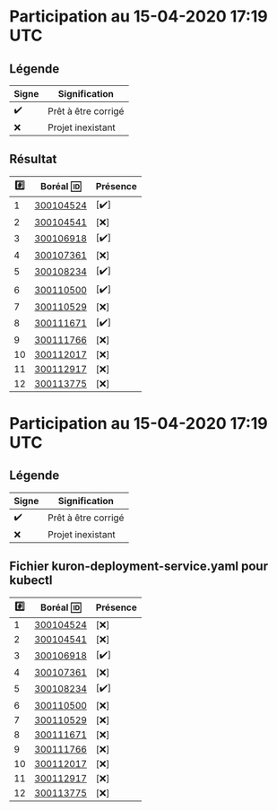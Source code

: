 # Participation au 15-04-2020 17:19 UTC
 
## Légende
 
| Signe              | Signification                 |
|--------------------|-------------------------------|
| :heavy_check_mark: | Prêt à être corrigé           |
| :x:                | Projet inexistant             |
 
## Résultat
 
|:hash:| Boréal :id:                | Présence         |
|------|----------------------------|------------------|
| 1 | [300104524](../300104524/README.md) | [:heavy_check_mark:] |
| 2 | [300104541](../300104541/README.md) | [:x:] |
| 3 | [300106918](../300106918/README.md) | [:heavy_check_mark:] |
| 4 | [300107361](../300107361/README.md) | [:x:] |
| 5 | [300108234](../300108234/README.md) | [:heavy_check_mark:] |
| 6 | [300110500](../300110500/README.md) | [:heavy_check_mark:] |
| 7 | [300110529](../300110529/README.md) | [:x:] |
| 8 | [300111671](../300111671/README.md) | [:heavy_check_mark:] |
| 9 | [300111766](../300111766/README.md) | [:x:] |
| 10 | [300112017](../300112017/README.md) | [:x:] |
| 11 | [300112917](../300112917/README.md) | [:x:] |
| 12 | [300113775](../300113775/README.md) | [:x:] |
 
# Participation au 15-04-2020 17:19 UTC
 
## Légende
 
| Signe              | Signification                 |
|--------------------|-------------------------------|
| :heavy_check_mark: | Prêt à être corrigé           |
| :x:                | Projet inexistant             |
 
## Fichier kuron-deployment-service.yaml pour kubectl
 
|:hash:| Boréal :id:                | Présence         |
|------|----------------------------|------------------|
| 1 | [300104524](../300104524) | [:x:] |
| 2 | [300104541](../300104541) | [:x:] |
| 3 | [300106918](../300106918/kuron-deployment-service.yaml) | [:heavy_check_mark:] |
| 4 | [300107361](../300107361) | [:x:] |
| 5 | [300108234](../300108234/kuron-deployment-service.yaml) | [:heavy_check_mark:] |
| 6 | [300110500](../300110500) | [:x:] |
| 7 | [300110529](../300110529) | [:x:] |
| 8 | [300111671](../300111671) | [:x:] |
| 9 | [300111766](../300111766) | [:x:] |
| 10 | [300112017](../300112017) | [:x:] |
| 11 | [300112917](../300112917) | [:x:] |
| 12 | [300113775](../300113775) | [:x:] |
